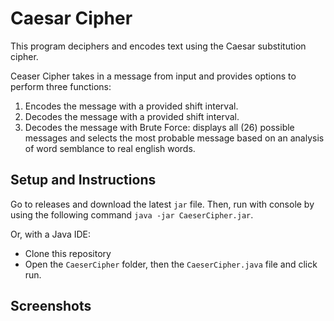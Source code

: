 # Caesar Cipher
This program deciphers and encodes text using the Caesar substitution cipher. 

Ceaser Cipher takes in a message from input and provides options to perform three functions: 
1. Encodes the message with a provided shift interval. 
2. Decodes the message with a provided shift interval. 
3. Decodes the message with Brute Force: displays all (26) possible messages and selects the most probable message based on an analysis of word semblance to real english words. 

## Setup and Instructions 

Go to releases and download the latest `jar` file. Then, run with console by using the following command `java -jar CaeserCipher.jar`.

Or, with a Java IDE: 
- Clone this repository 
- Open the `CaeserCipher` folder, then the `CaeserCipher.java` file and click run. 

## Screenshots
